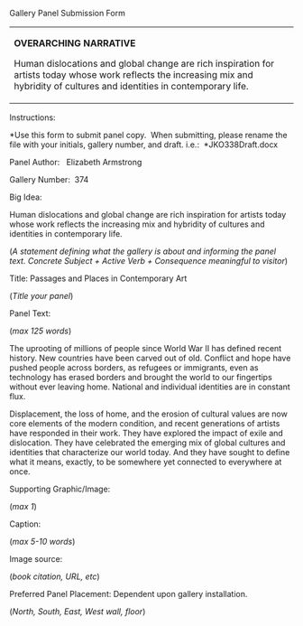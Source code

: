 Gallery Panel Submission Form

<table>
<colgroup>
<col width="100%" />
</colgroup>
<tbody>
<tr class="odd">
<td align="left"><p><strong>OVERARCHING NARRATIVE</strong></p>
<p>Human dislocations and global change are rich inspiration for artists today whose work reflects the increasing mix and hybridity of cultures and identities in contemporary life.</p></td>
</tr>
</tbody>
</table>

Instructions:<span class="Apple-converted-space"> </span>

*Use this form to submit panel copy.<span class="Apple-converted-space">  </span>When submitting, please rename the file with your initials, gallery number, and draft. i.e.:<span class="Apple-converted-space">  </span>*JKO338Draft.docx

Panel Author: <span class="Apple-converted-space">  </span>Elizabeth Armstrong

Gallery Number:<span class="Apple-converted-space">  </span>374

Big Idea:<span class="Apple-converted-space"> </span>

Human dislocations and global change are rich inspiration for artists today whose work reflects the increasing mix and hybridity of cultures and identities in contemporary life.<span class="Apple-converted-space"> </span>

(*A statement defining what the gallery is about and informing the panel text. Concrete Subject + Active Verb + Consequence meaningful to visitor*)

Title: Passages and Places in Contemporary Art

(*Title your panel*)

Panel Text:<span class="Apple-converted-space"> </span>

(*max 125 words*)

The uprooting of millions of people since World War II has defined recent history. New countries have been carved out of old. Conflict and hope have pushed people across borders, as refugees or immigrants, even as technology has erased borders and brought the world to our fingertips without ever leaving home. National and individual identities are in constant flux.<span class="Apple-converted-space"> </span>

Displacement, the loss of home, and the erosion of cultural values are now core elements of the modern condition, and recent generations of artists have responded in their work. They have explored the impact of exile and dislocation. They have celebrated the emerging mix of global cultures and identities that characterize our world today. And they have sought to define what it means, exactly, to be somewhere yet connected to everywhere at once.

Supporting Graphic/Image:<span class="Apple-converted-space"> </span>

(*max 1*)

Caption:<span class="Apple-converted-space"> </span>

(*max 5-10 words*)

Image source:<span class="Apple-converted-space"> </span>

(*book citation, URL, etc*)

Preferred Panel Placement: Dependent upon gallery installation.

(*North, South, East, West wall, floor*)
